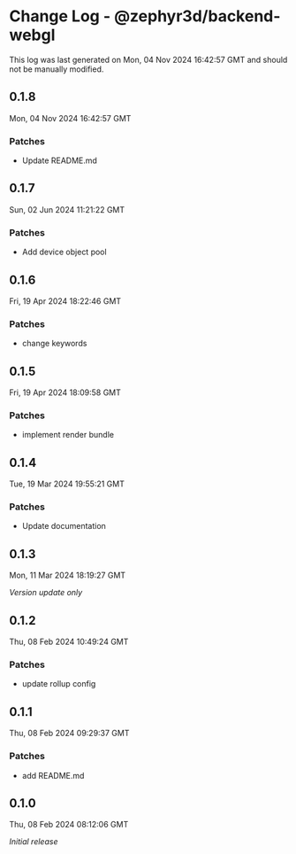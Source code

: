 # Change Log - @zephyr3d/backend-webgl

This log was last generated on Mon, 04 Nov 2024 16:42:57 GMT and should not be manually modified.

## 0.1.8
Mon, 04 Nov 2024 16:42:57 GMT

### Patches

- Update README.md

## 0.1.7
Sun, 02 Jun 2024 11:21:22 GMT

### Patches

- Add device object pool

## 0.1.6
Fri, 19 Apr 2024 18:22:46 GMT

### Patches

- change keywords

## 0.1.5
Fri, 19 Apr 2024 18:09:58 GMT

### Patches

- implement render bundle

## 0.1.4
Tue, 19 Mar 2024 19:55:21 GMT

### Patches

- Update documentation

## 0.1.3
Mon, 11 Mar 2024 18:19:27 GMT

_Version update only_

## 0.1.2
Thu, 08 Feb 2024 10:49:24 GMT

### Patches

- update rollup config

## 0.1.1
Thu, 08 Feb 2024 09:29:37 GMT

### Patches

- add README.md

## 0.1.0
Thu, 08 Feb 2024 08:12:06 GMT

_Initial release_

